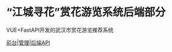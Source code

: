 # “江城寻花”赏花游览系统后端部分

VUE+FastAPI开发的武汉市赏花游览推荐系统<br/>

[前台](https://github.com/weltme/WH_Flower_frontend)|[管理](https://github.com/weltme/WH_flower_management)|[后端API](https://github.com/weltme/WH_Flower_backend)

